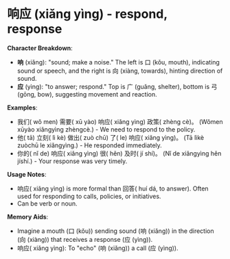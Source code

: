 # **响应 (xiǎng yìng) - respond, response**

**Character Breakdown**:  
- **响** (xiǎng): "sound; make a noise." The left is 口 (kǒu, mouth), indicating sound or speech, and the right is 向 (xiàng, towards), hinting direction of sound.  
- **应** (yìng): "to answer; respond." Top is 广 (guǎng, shelter), bottom is 弓 (gōng, bow), suggesting movement and reaction.

**Examples**:  
- 我们( wǒ men) 需要( xū yào) 响应( xiǎng yìng) 政策( zhèng cè)。 (Wǒmen xūyào xiǎngyìng zhèngcè.) - We need to respond to the policy.  
- 他( tā) 立刻( lì kè) 做出( zuò chū) 了( le) 响应( xiǎng yìng)。 (Tā lìkè zuòchū le xiǎngyìng.) - He responded immediately.  
- 你的( nǐ de) 响应( xiǎng yìng) 很( hěn) 及时( jí shí)。 (Nǐ de xiǎngyìng hěn jíshí.) - Your response was very timely.

**Usage Notes**:  
- 响应( xiǎng yìng) is more formal than 回答( huí dá, to answer). Often used for responding to calls, policies, or initiatives.  
- Can be verb or noun.

**Memory Aids**:  
- Imagine a mouth (口 (kǒu)) sending sound (响 (xiǎng)) in the direction (向 (xiàng)) that receives a response (应 (yìng)).  
- 响应( xiǎng yìng): To "echo" (响 (xiǎng)) a call (应 (yìng)).